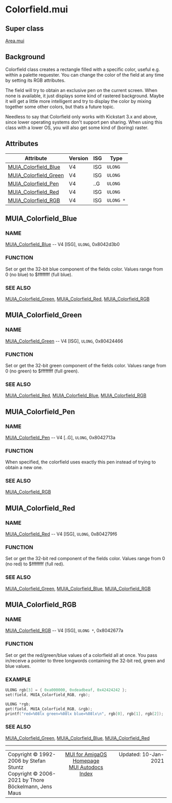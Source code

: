 # Colorfield.mui
## Super class
[Area.mui](MUI_Area.md)
## Background
Colorfield class creates a rectangle filled with a specific color, useful
e.g. within a palette requester. You can change the color of the field at
any time by setting its RGB attributes.

The field will try to obtain an exclusive pen on the current screen. When
none is available, it just displays some kind of rastered background. Maybe
it will get a little more intelligent and try to display the color by mixing
together some other colors, but thats a future topic.

Needless to say that Colorfield only works with Kickstart 3.x and above,
since lower operating systems don't support pen sharing. When using this
class with a lower OS, you will also get some kind of (boring) raster.
## Attributes
Attribute|Version|ISG|Type
---------|-------|---|----
[MUIA_Colorfield_Blue](MUI_Colorfield.md/#MUIA_Colorfield_Blue)|V4|ISG|`ULONG`
[MUIA_Colorfield_Green](MUI_Colorfield.md/#MUIA_Colorfield_Green)|V4|ISG|`ULONG`
[MUIA_Colorfield_Pen](MUI_Colorfield.md/#MUIA_Colorfield_Pen)|V4|..G|`ULONG`
[MUIA_Colorfield_Red](MUI_Colorfield.md/#MUIA_Colorfield_Red)|V4|ISG|`ULONG`
[MUIA_Colorfield_RGB](MUI_Colorfield.md/#MUIA_Colorfield_RGB)|V4|ISG|`ULONG *`

## MUIA_Colorfield_Blue
### NAME
[MUIA_Colorfield_Blue](MUI_Colorfield.md/#MUIA_Colorfield_Blue) -- V4 [ISG], `ULONG`, 0x8042d3b0

### FUNCTION
Set or get the 32-bit blue component of the fields color. Values range from
0 (no blue) to $ffffffff (full blue).

### SEE ALSO
[MUIA_Colorfield_Green](MUI_Colorfield.md/#MUIA_Colorfield_Green), [MUIA_Colorfield_Red](MUI_Colorfield.md/#MUIA_Colorfield_Red), [MUIA_Colorfield_RGB](MUI_Colorfield.md/#MUIA_Colorfield_RGB)

## MUIA_Colorfield_Green
### NAME
[MUIA_Colorfield_Green](MUI_Colorfield.md/#MUIA_Colorfield_Green) -- V4 [ISG], `ULONG`, 0x80424466

### FUNCTION
Set or get the 32-bit green component of the fields color. Values range from
0 (no green) to $ffffffff (full green).

### SEE ALSO
[MUIA_Colorfield_Red](MUI_Colorfield.md/#MUIA_Colorfield_Red), [MUIA_Colorfield_Blue](MUI_Colorfield.md/#MUIA_Colorfield_Blue), [MUIA_Colorfield_RGB](MUI_Colorfield.md/#MUIA_Colorfield_RGB)

## MUIA_Colorfield_Pen
### NAME
[MUIA_Colorfield_Pen](MUI_Colorfield.md/#MUIA_Colorfield_Pen) -- V4 [..G], `ULONG`, 0x8042713a

### FUNCTION
When specified, the colorfield uses exactly this pen instead of trying to
obtain a new one.

### SEE ALSO
[MUIA_Colorfield_RGB](MUI_Colorfield.md/#MUIA_Colorfield_RGB)

## MUIA_Colorfield_Red
### NAME
[MUIA_Colorfield_Red](MUI_Colorfield.md/#MUIA_Colorfield_Red) -- V4 [ISG], `ULONG`, 0x804279f6

### FUNCTION
Set or get the 32-bit red component of the fields color. Values range from 0
(no red) to $ffffffff (full red).

### SEE ALSO
[MUIA_Colorfield_Green](MUI_Colorfield.md/#MUIA_Colorfield_Green), [MUIA_Colorfield_Blue](MUI_Colorfield.md/#MUIA_Colorfield_Blue), [MUIA_Colorfield_RGB](MUI_Colorfield.md/#MUIA_Colorfield_RGB)

## MUIA_Colorfield_RGB
### NAME
[MUIA_Colorfield_RGB](MUI_Colorfield.md/#MUIA_Colorfield_RGB) -- V4 [ISG], `ULONG *`, 0x8042677a

### FUNCTION
Set or get the red/green/blue values of a colorfield all at once. You pass
in/receive a pointer to three longwords containing the 32-bit red, green and
blue values.

### EXAMPLE
```c++
ULONG rgb[3] = { 0xa000000, 0xdeadbeaf, 0x42424242 };
set(field, MUIA_Colorfield_RGB, rgb);

ULONG *rgb;
get(field, MUIA_Colorfield_RGB, &rgb);
printf("red=%08lx green=%08lx blue=%08lx\n", rgb[0], rgb[1], rgb[2]);
```

### SEE ALSO
[MUIA_Colorfield_Green](MUI_Colorfield.md/#MUIA_Colorfield_Green), [MUIA_Colorfield_Blue](MUI_Colorfield.md/#MUIA_Colorfield_Blue), [MUIA_Colorfield_Red](MUI_Colorfield.md/#MUIA_Colorfield_Red)

----
<table class='compact' style='border: none; border-spacing: 0px; margin: 0px' width='100%'>
<tr>
<td style='text-align: left; vertical-align: top' width='33%'>Copyright &copy 1992-2006 by Stefan Stuntz<br>Copyright &copy 2006-2021 by Thore B&ouml;ckelmann, Jens Maus</TD>
<td style='text-align: center; vertical-align: top' width='33%'>
<a href=http://github.com/amiga-mui/muidev>MUI for AmigaOS Homepage</a><br>
<a href=http://github.com/amiga-mui/muidev/autodocs/autodocs.md>MUI Autodocs Index</a>
</td>
<td style='text-align: right; vertical-align: top' width='33%'>Updated: 10-Jan-2021</td>
</tr>
</table>
